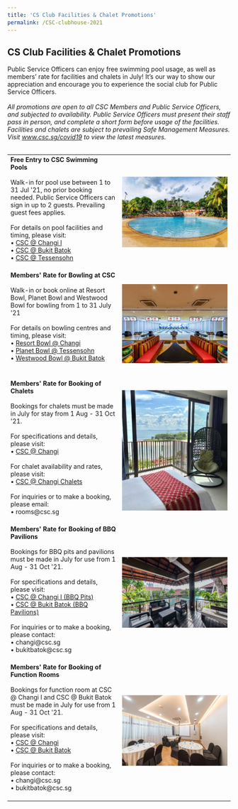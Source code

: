 ```yaml
---
title: 'CS Club Facilities & Chalet Promotions'
permalink: /CSC-clubhouse-2021
---
```


## CS Club Facilities & Chalet Promotions

Public Service Officers can enjoy free swimming pool usage, as well as members’ rate for facilities and chalets in July! It’s our way to show our appreciation and encourage you to experience the social club for Public Service Officers.
<br>
<br>
<i>All promotions are open to all CSC Members and Public Service Officers, and subjected to availability. Public Service Officers must present their staff pass in person, and complete a short form before usage of the facilities. Facilities and chalets are subject to prevailing Safe Management Measures. Visit www.csc.sg/covid19 to view the latest measures.</i>
<br>
<br>

<table width="100%">
	<tr>
		<td>
      <b>Free Entry to CSC Swimming Pools</b> <br>
      <br>
			Walk-in for pool use between 1 to 31 Jul '21, no prior booking needed. Public Service Officers can sign in up to 2 guests. Prevailing guest fees applies. 
			<br>
			<br>
			For details on pool facilities and timing, please visit: <br> 
			•	<a href="https://www.cscchangi.sg/Fun_Swimming.aspx">CSC @ Changi l</a> <br>
			•	<a href="https://www.cscbukitbatok.sg/Civil-Service-Club-Bukit-Batok-Swimming-Pool-Club-House-Water-Park-Feature">CSC @ Bukit Batok</a> <br>
			•	<a href="https://www.csctessensohn.sg/fun_SwimmingPool.aspx">CSC @ Tessensohn</a> <br>
			<br>
		</td>
		<td width="50%">
			<img src="/images/sa/BB pool.jpg" width="500 px">
		</td>
	</tr>
		<tr>
		<td>
      <b>Members' Rate for Bowling at CSC</b> <br>
      <br>
			Walk-in or book online at Resort Bowl, Planet Bowl and Westwood Bowl for bowling from 1 to 31 July '21 
			<br><br>
			For details on bowling centres and timing, please visit: <br> 
			•	<a href="https://www.csc.sg/resortbowl/Changi-Resort-Bowl-Home-Page-Civil-Service-Club">Resort Bowl @ Changi</a> <br>
			•	<a href="https://www.csc.sg/planetbowl/">Planet Bowl @ Tessensohn</a> <br>
			•	<a href="https://www.csc.sg/westwoodbowl/">Westwood Bowl @ Bukit Batok</a> <br>
			<br>
			<br>
		</td>
		<td width="50%">
			<img src="/images/sa/Tess bowling.jpg" width="500 px">
		</td>
	</tr>
  <tr>
		<td>
      <b>Members' Rate for Booking of Chalets</b> <br>
      <br>
			Bookings for chalets must be made in July for stay from 1 Aug - 31 Oct '21. 
		      	<br><br>
			For specifications and details, please visit: <br>
			•	<a href="https://www.cscchangi.sg/">CSC @ Changi</a><br><br>
			For chalet availability and rates, please visit:<br>
			•	<a href="https://www.cscchalets.sg/">CSC @ Changi Chalets</a><br><br>
			For inquiries or to make a booking, please email:<br>
			•	rooms@csc.sg
			<br>
			<br>
		</td>
		<td width="50%">
			<img src="/images/sa/Changi chalet.jpg" width="500 px">
		</td>
	</tr>
	<tr>
		<td>
      <b>Members' Rate for Booking of BBQ Pavilions</b> <br>
      <br>
			Bookings for BBQ pits and pavilions must be made in July for use from 1 Aug - 31 Oct '21. 
			<br>
      			<br>
      			For specifications and details, please visit: <br>
			•	<a href="https://www.cscchangi.sg/Fun_BBQ.aspx">CSC @ Changi l (BBQ Pits)</a><br>
			•	<a href="https://www.cscbukitbatok.sg/CSC-Bukit-Batok-Club-House-Treehouse-BBQ-pavilions-Family-Recreation">CSC @ Bukit Batok (BBQ Pavilions)</a>
			<br><br>
			For inquiries or to make a booking, please contact:<br>
			•	changi@csc.sg<br>
			•	bukitbatok@csc.sg<br>
			<br>
		</td>
		<td width="50%">
			<img src="/images/sa/BB treehouse.jpg" width="500 px">
		</td>
	</tr>
	<tr>
		<td>
      <b>Members' Rate for Booking of Function Rooms</b> <br>
      <br>
			Bookings for function room at CSC @ Changi l and CSC @ Bukit Batok must be made in July for use from 1 Aug - 31 Oct '21. <br>
      <br>
      			For specifications and details, please visit: <br>
			•	<a href="https://www.cscchangi.sg/">CSC @ Changi</a><br>
			•	<a href="https://www.cscbukitbatok.sg/">CSC @ Bukit Batok</a><br>
			<br>
			For inquiries or to make a booking, please contact:<br>
			•	changi@csc.sg<br>
			•	bukitbatok@csc.sg<br>
			<br>
		</td>
		<td width="50%">
			<img src="/images/sa/BB room.jpg" width="500 px">
		</td>
	</tr>
</table>
<br>


